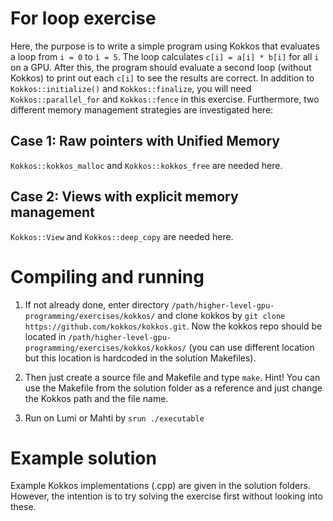 # For loop exercise

Here, the purpose is to write a simple program using Kokkos that evaluates a loop from `i = 0` to `ì = 5`. The loop calculates `c[i] = a[i] * b[i]` for all `i` on a GPU. After this, the program should evaluate a second loop (without Kokkos) to print out each `c[i]` to see the results are correct. In addition to `Kokkos::initialize()` and `Kokkos::finalize`, you will need `Kokkos::parallel_for` and `Kokkos::fence` in this exercise. Furthermore, two different memory management strategies are investigated here:

## Case 1: Raw pointers with Unified Memory
`Kokkos::kokkos_malloc` and `Kokkos::kokkos_free` are needed here.

## Case 2: Views with explicit memory management
`Kokkos::View` and `Kokkos::deep_copy` are needed here.


# Compiling and running
1. If not already done, enter directory `/path/higher-level-gpu-programming/exercises/kokkos/` and clone kokkos by `git clone https://github.com/kokkos/kokkos.git`. Now the kokkos repo should be located in `/path/higher-level-gpu-programming/exercises/kokkos/kokkos/` (you can use different location but this location is hardcoded in the solution Makefiles).

2. Then just create a source file and Makefile and type `make`. Hint! You can use the Makefile from the solution folder as a reference and just change the Kokkos path and the file name.

3. Run on Lumi or Mahti by `srun ./executable`

# Example solution
Example Kokkos implementations (.cpp) are given in the solution folders. However, the intention is to try solving the exercise first without looking into these.
